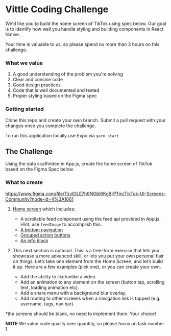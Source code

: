 # Vittle Coding Challenge

We'd like you to build the home screen of TikTok using spec below. Our goal is to identify how well you handle styling and building components in React Native.

Your time is valuable to us, so please spend no more than 3 hours on this challenge.

### What we value

1. A good understanding of the problem you're solving
2. Clear and concise code
3. Good design practices
4. Code that is well documented and tested
5. Proper styling based on the Figma spec

### Getting started

Clone this repo and create your own branch. Submit a pull request with your changes once you complete the challenge.

To run this application locally use Expo via `yarn start`

## The Challenge

Using the data scaffolded in App.js, create the home screen of TikTok based on the Figma Spec below.

### What to create

https://www.figma.com/file/TzvIDLE7h9NObl6KgBrPTm/TikTok-UI-Screens-Community?node-id=4%3A1061

1. [Home screen](https://www.figma.com/file/TzvIDLE7h9NObl6KgBrPTm/TikTok-UI-Screens-Community?node-id=4%3A1061) which includes:

   - A scrollable feed component using the feed api provided in App.js. Hint: use `feedImage` to accomplish this.
   - [A bottom navigation](https://www.figma.com/file/TzvIDLE7h9NObl6KgBrPTm/TikTok-UI-Screens-Community?node-id=4%3A1097)
   - [Grouped action buttons](https://www.figma.com/file/TzvIDLE7h9NObl6KgBrPTm/TikTok-UI-Screens-Community?node-id=4%3A1069)
   - [An info block](https://www.figma.com/file/TzvIDLE7h9NObl6KgBrPTm/TikTok-UI-Screens-Community?node-id=4%3A1063)

2. This next section is optional. This is a free-form exercise that lets you showcase a more advanced skill, or lets you put your own personal flair on things. Let’s take one element from the Home Screen, and let’s build it up. Here are a few examples (pick one), or you can create your own.
   - Add the ability to like/unlike a video.
   - Add an animation to any element on the screen (button tap, scrolling text, loading animation etc).
   - Add a share menu with a background blur overlay.
   - Add routing to other screens when a navigation link is tapped (e.g. username, tags, nav bar).

\*the screens should be blank, no need to implement them.
Your choice!

**NOTE** We value code quality over quantity, so please focus on task number 1.
